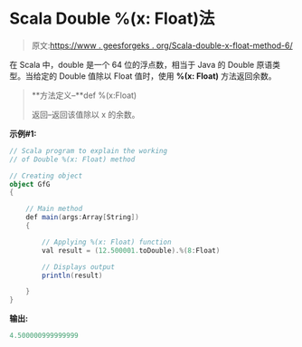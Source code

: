 # Scala Double %(x: Float)法

> 原文:[https://www . geesforgeks . org/Scala-double-x-float-method-6/](https://www.geeksforgeeks.org/scala-double-x-float-method-6/)

在 Scala 中，double 是一个 64 位的浮点数，相当于 Java 的 Double 原语类型。当给定的 Double 值除以 Float 值时，使用 **%(x: Float)** 方法返回余数。

> **方法定义–**def %(x:Float)
> 
> 返回–返回该值除以 x 的余数。

**示例#1:**

```scala
// Scala program to explain the working 
// of Double %(x: Float) method

// Creating object
object GfG
{ 

    // Main method
    def main(args:Array[String])
    {

        // Applying %(x: Float) function
        val result = (12.500001.toDouble).%(8:Float)

        // Displays output
        println(result)

    }
} 
```

**输出:**

```scala
4.500000999999999

```